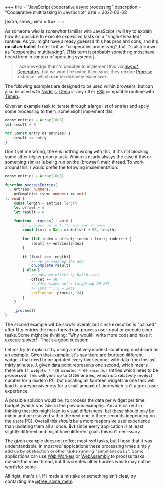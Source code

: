 +++
title = "JavaScript cooperative async processing"
description = "Cooperative multitasking in JavaScript"
date = 2022-03-08

[extra]
show_meta = true
+++

As someone who is _somewhat_ familiar with JavaScript I will try to explain how it's possible to execute _expensive_
tasks on a "single-threaded" runtime. As you might have already guessed this has pros and cons, and it's
**no silver bullet**. I refer to it as "cooperative processing", but it's also known as
"[cooperative multitasking][coop-multitask]". (This term is probably something most have heard from in context
of operating systems.)

> I acknowledge that it's possible to implement this via [async* Generators][async-generator], but we won't be
> using them since they require [Promise][promise] instances which **can** be relatively expensive.

The following examples are designed to be used within browsers, but can also be used with [Node.js][nodejs],
[Deno][deno] or any other [ES5][es5] compatible runtime with [Timers][whatwg-timers].

Given an example task to iterate through a large list of entries and apply some processing to them,
some might implement this:

```typescript
const entries = Array(10e8)
let result = 0

for (const entry of entries) {
    result += entry
}
```

Don't get me wrong, there is nothing wrong with this, if it's not blocking some other _higher_ priority task.
Which is nearly always the case if this or something similar is being run on the (browser) main thread. To work
around this, I would prefer the following implementation:

```typescript
const entries = Array(10e8)

function processEntries(
    entries: number[],
    onComplete: (sum: number) => void
): void {
    const length = entries.length
    let offset = 0
    let result = 0

    function _process(): void {
        // process up to fifty entries at once
        const limit = Math.min(offset + 50, length)

        for (let index = offset; index < limit; index++) {
            result += entries[index]
        }

        if (limit === length){
            // we've reached the end
            onComplete(result)
        } else {
            // advance offset by batch size
            offset += 50
            // 24ms since we're targeting 60 FPS
            // 16ms * 1.5 = 24ms
            setTimeout(_process, 24)
        }
    }

    _process()
}
```

The second example will be slower overall, but since execution is "paused" after fifty entries the main thread
can process user input or execute other tasks. Some might be thinking:
"Why would I write more code and have it execute slower?" That's a good question!

Let me _try_ to explain it by using a relatively modest monitoring dashboard as an example. Given that example
let's say there are fourteen different widgets that need to be updated every five seconds with data from the
last thirty minutes. A given data point represents one second, which means there are
`14 widgets * (30 minutes * 60 seconds)` entries which need to be processed. This will yield up to `25200` entries,
which is a relatively modest number for a modern PC, but updating all fourteen widgets in one task will lead to
unresponsiveness for a small amount of time which isn't a great user experience.

A possible solution would be, to process the data per widget per time budget (which was `24ms` in the previous
example). You are correct in thinking that this might lead to visual differences, but these should only be minor
and be resolved within the next one to three seconds (depending on the users PC). Overall this _should_ be a more
responsive user experience than updating them all at once. **But** since every application is at least slightly
different and might have different goals this isn't necessary.

The given example does not reflect most _real_ tasks, but I hope that it was understandable. In most _real_
applications these processing times simply add up by abstraction or other tasks running "simultaneously".
Some applications can use [Web Workers][web-worker] or [WebAssembly][wasm] to process tasks outside the main thread,
but this creates other hurdles which may not be worth for some.

All right, that's all. If I made a mistake or something isn't clear, try contacting me [@free_some_mem][twitter].

[coop-multitask]: https://en.wikipedia.org/wiki/Cooperative_multitasking "Cooperative multitasking - Wikipedia"
[promise]: https://developer.mozilla.org/en-US/docs/Web/JavaScript/Reference/Global_Objects/Promise "Promise - MDN"
[async-generator]: https://developer.mozilla.org/en-US/docs/Web/JavaScript/Reference/Global_Objects/Symbol/asyncIterator "Async Generator - MDN"
[nodejs]: https://nodejs.org/en/
[deno]: https://deno.land/
[es5]: https://262.ecma-international.org/5.1/ "ECMAScript 5.1"
[whatwg-timers]: https://html.spec.whatwg.org/multipage/timers-and-user-prompts.html#dom-settimeout-dev "HTML Timers"
[web-worker]: https://developer.mozilla.org/en-US/docs/Web/API/Web_Workers_API/Using_web_workers "Web Workers - MDN"
[wasm]: https://developer.mozilla.org/en-US/docs/WebAssembly "WebAssembly - MDN"
[twitter]: https://twitter.com/free_some_mem "free_some_mem on Twitter"
